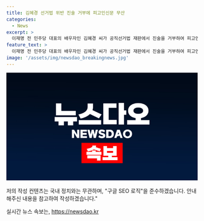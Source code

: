 ```yaml
---
title: 김혜경 선거법 위반 진술 거부에 피고인신문 무산
categories:
  - News
excerpt: >
  이재명 전 민주당 대표의 배우자인 김혜경 씨가 공직선거법 재판에서 진술을 거부하여 피고인 신문절차가 무산되었습니다. 수원지법에서 열린 재판에서 김씨의 변호인은 포괄적 진술거부권을 행사하겠다는 의견서를 제출하여 재판부는 피고인 진술 거부권 효력으로 피고인신문을 실시하지 않기로 결정했습니다. 이에 대한 다음 공판과 선고재판은 각각 25일과 다음달 중으로 예정되어 있습니다.
feature_text: >
  이재명 전 민주당 대표의 배우자인 김혜경 씨가 공직선거법 재판에서 진술을 거부하여 피고인 신문절차가 무산되었습니다. 수원지법에서 열린 재판에서 김씨의 변호인은 포괄적 진술거부권을 행사하겠다는 의견서를 제출하여 재판부는 피고인 진술 거부권 효력으로 피고인신문을 실시하지 않기로 결정했습니다. 이에 대한 다음 공판과 선고재판은 각각 25일과 다음달 중으로 예정되어 있습니다.
image: '/assets/img/newsdao_breakingnews.jpg'
---
```


<p><img src="/assets/img/newsdao_breakingnews.jpg" alt="koreaapp 속보" /></p>

<p>저의 작성 컨텐츠는 국내 정치와는 무관하며, "구글 SEO 로직"을 준수하겠습니다. 안내해주신 내용을 참고하여 작성하겠습니다."</p>
실시간 뉴스 속보는, <a href="https://newsdao.kr" rel="dofollow">https://newsdao.kr</a>



